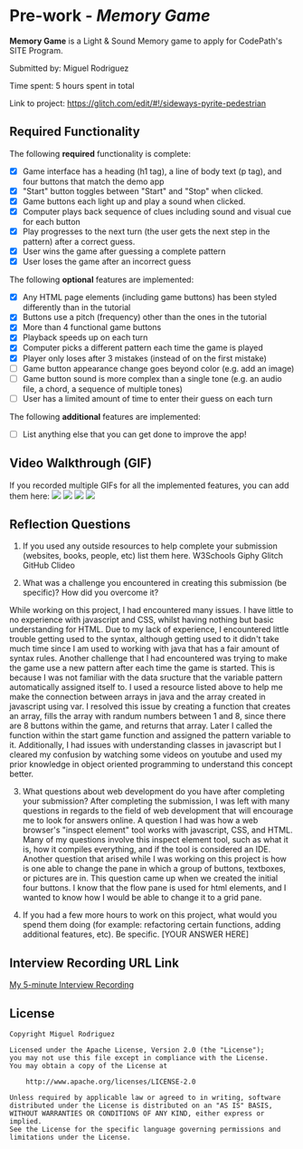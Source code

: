 # Pre-work - *Memory Game*

**Memory Game** is a Light & Sound Memory game to apply for CodePath's SITE Program. 

Submitted by: Miguel Rodriguez

Time spent: 5 hours spent in total

Link to project: https://glitch.com/edit/#!/sideways-pyrite-pedestrian

## Required Functionality

The following **required** functionality is complete:

* [X] Game interface has a heading (h1 tag), a line of body text (p tag), and four buttons that match the demo app
* [X] "Start" button toggles between "Start" and "Stop" when clicked. 
* [X] Game buttons each light up and play a sound when clicked. 
* [X] Computer plays back sequence of clues including sound and visual cue for each button
* [X] Play progresses to the next turn (the user gets the next step in the pattern) after a correct guess. 
* [X] User wins the game after guessing a complete pattern
* [X] User loses the game after an incorrect guess

The following **optional** features are implemented:

* [X] Any HTML page elements (including game buttons) has been styled differently than in the tutorial
* [X] Buttons use a pitch (frequency) other than the ones in the tutorial
* [X] More than 4 functional game buttons
* [X] Playback speeds up on each turn
* [X] Computer picks a different pattern each time the game is played
* [X] Player only loses after 3 mistakes (instead of on the first mistake)
* [ ] Game button appearance change goes beyond color (e.g. add an image)
* [ ] Game button sound is more complex than a single tone (e.g. an audio file, a chord, a sequence of multiple tones)
* [ ] User has a limited amount of time to enter their guess on each turn

The following **additional** features are implemented:

- [ ] List anything else that you can get done to improve the app!

## Video Walkthrough (GIF)

If you recorded multiple GIFs for all the implemented features, you can add them here:
![](gif1-link-here)
![](gif2-link-here)
![](gif3-link-here)
![](gif4-link-here)

## Reflection Questions
1. If you used any outside resources to help complete your submission (websites, books, people, etc) list them here. 
W3Schools
Giphy
Glitch
GitHub
Clideo

2. What was a challenge you encountered in creating this submission (be specific)? How did you overcome it?
 
While working on this project, I had encountered many issues. I have little to no experience with javascript and CSS, whilst having nothing but basic understanding for HTML. Due to my lack of experience, I encountered little trouble getting used to the syntax, although getting used to it didn't take much time since I am used to working with java that has a fair amount of syntax rules. Another challenge that I had encountered was trying to make the game use a new pattern after each time the game is started. This is because I was not familiar with the data sructure that the variable pattern automatically assigned itself to. I used a resource listed above to help me make the connection between arrays in java and the array created in javascript using var. I resolved this issue by creating a function that creates an array, fills the array with randum numbers between 1 and 8, since there are 8 buttons within the game, and returns that array. Later I called the function within the start game function and assigned the pattern variable to it. Additionally, I had issues with understanding classes in javascript but I cleared my confusion by watching some videos on youtube and used my prior knowledge in object oriented programming to understand this concept better.

3. What questions about web development do you have after completing your submission?
After completing the submission, I was left with many questions in regards to the field of web development that will encourage me to look for answers online. A question I had was how a web browser's "inspect element" tool works with javascript, CSS, and HTML. Many of my questions involve this inspect element tool, such as what it is, how it compiles everything, and if the tool is considered an IDE. Another question that arised while I was working on this project is how is one able to change the pane in which a group of buttons, textboxes, or pictures are in. This question came up when we created the initial four buttons. I know that the flow pane is used for html elements, and I wanted to know how I would be able to change it to a grid pane.

4. If you had a few more hours to work on this project, what would you spend them doing (for example: refactoring certain functions, adding additional features, etc). Be specific.
[YOUR ANSWER HERE]



## Interview Recording URL Link

[My 5-minute Interview Recording](your-link-here)


## License

    Copyright Miguel Rodriguez

    Licensed under the Apache License, Version 2.0 (the "License");
    you may not use this file except in compliance with the License.
    You may obtain a copy of the License at

        http://www.apache.org/licenses/LICENSE-2.0

    Unless required by applicable law or agreed to in writing, software
    distributed under the License is distributed on an "AS IS" BASIS,
    WITHOUT WARRANTIES OR CONDITIONS OF ANY KIND, either express or implied.
    See the License for the specific language governing permissions and
    limitations under the License.
